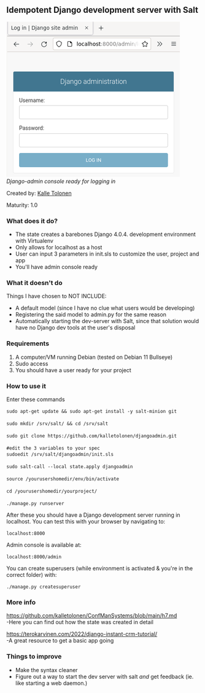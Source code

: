 ## Idempotent Django development server with Salt

![Pic 1. Django-admin ready for users](https://github.com/kalletolonen/ConfManSystems/raw/main/pics/h7/16.png)  
*Django-admin console ready for logging in*

Created by: [Kalle Tolonen](https://www.linkedin.com/in/kalletolonen/)

Maturity: 1.0 

### What does it do?
- The state creates a barebones Django 4.0.4. development environment with Virtualenv
- Only allows for localhost as a host
- User can input 3 parameters in init.sls to customize the user, project and app
- You'll have admin console ready

### What it doesn't do

Things I have chosen to NOT INCLUDE:
- A default model (since I have no clue what users would be developing)
- Registering the said model to admin.py for the same reason
- Automatically starting the dev-server with Salt, since that solution would have no Django dev tools at the user's disposal

### Requirements

1. A computer/VM running Debian (tested on Debian 11 Bullseye)
2. Sudo access
3. You should have a user ready for your project

### How to use it 

Enter these commands

	sudo apt-get update && sudo apt-get install -y salt-minion git

	sudo mkdir /srv/salt/ && cd /srv/salt
	
	sudo git clone https://github.com/kalletolonen/djangoadmin.git

	#edit the 3 variables to your spec
	sudoedit /srv/salt/djangoadmin/init.sls

	sudo salt-call --local state.apply djangoadmin
	
	source /yourusershomedir/env/bin/activate
	
	cd /yourusershomedir/yourproject/
	
	./manage.py runserver

After these you should have a Django development server running in localhost. You can test this with your browser by navigating to:

	localhost:8000

Admin console is available at:

	localhost:8000/admin

You can create superusers (while environment is activated & you're in the correct folder) with:

	./manage.py createsuperuser

### More info

https://github.com/kalletolonen/ConfManSystems/blob/main/h7.md  
-Here you can find out how the state was created in detail

https://terokarvinen.com/2022/django-instant-crm-tutorial/  
-A great resource to get a basic app  going


### Things to improve

- Make the syntax cleaner
- Figure out a way to start the dev server with salt *and* get feedback (ie. like starting a web daemon.)

